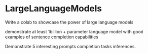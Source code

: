 # LargeLanguageModels

Write a colab to showcase the power of large language models 

demonstrate at least 1billion + parameter language model with good examples of sentence completion capabilities

Demonstrate 5 interesting prompts completion tasks inferences.
